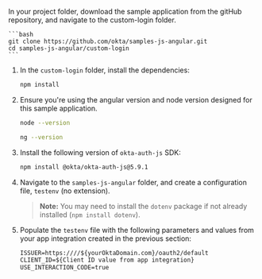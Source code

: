 In your project folder, download the sample application from the gitHub repository, and navigate to the custom-login folder.

    ```bash
    git clone https://github.com/okta/samples-js-angular.git
    cd samples-js-angular/custom-login
    ```

1. In the `custom-login` folder, install the dependencies:

    ```bash
    npm install
    ```

1. Ensure you're using the angular version and node version designed for this sample application.

    ```bash
    node --version
    ```

    ```bash
    ng --version
    ```

1. Install the following version of `okta-auth-js` SDK:

    ```bash
    npm install @okta/okta-auth-js@5.9.1
    ```

1. Navigate to the `samples-js-angular` folder, and create a configuration file, `testenv` (no extension).

    >**Note:** You may need to install the `dotenv` package if not already installed (`npm install dotenv`).

1. Populate the `testenv` file with the following parameters and values from your app integration created in the previous section:

    ```txt
    ISSUER=https:////${yourOktaDomain.com}/oauth2/default
    CLIENT_ID=${Client ID value from app integration}
    USE_INTERACTION_CODE=true
    ```